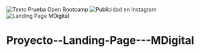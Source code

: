 ![Texto Prueba Open Bootcamp](https://user-images.githubusercontent.com/104081878/196305955-587a6263-0fa6-4795-8fb6-c66122ff1865.jpg)
![Publicidad en Instagram](https://user-images.githubusercontent.com/104081878/196302569-450cea23-70c5-4ccb-90c3-e05d2bae66e8.jpg)
![Landing Page MDigital](https://user-images.githubusercontent.com/104081878/196302104-23ca9d81-edec-46e3-b45d-1f77cdd08d64.jpg)
# Proyecto--Landing-Page---MDigital

